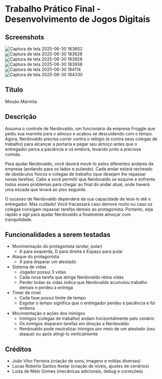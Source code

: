 # Trabalho Prático Final - Desenvolvimento de Jogos Digitais

## Screenshots
![Captura de tela 2025-06-30 183602](https://github.com/user-attachments/assets/694c8f81-a904-40c6-9751-2c8931d028f5)
![Captura de tela 2025-06-30 183626](https://github.com/user-attachments/assets/5275dced-62d3-4f42-a408-8d5efd882ea1)
![Captura de tela 2025-06-30 183928](https://github.com/user-attachments/assets/5142330c-d1a9-41bf-b5f9-d0d4533da746)
![Captura de tela 2025-06-30 183938](https://github.com/user-attachments/assets/6f8a3aa2-0679-4159-8cb1-6716c27f2731)
![Captura de tela 2025-06-30 184114](https://github.com/user-attachments/assets/5eb12d0b-f70e-4291-a757-51f488278905)
![Captura de tela 2025-06-30 184330](https://github.com/user-attachments/assets/d586d677-58f4-4c1e-ac91-5c1132918928)

## Título
Missão Marmita

## Descrição

Assuma o controle de Nerdovaldo, um funcionário da empresa Froggle que pediu sua
marmita para o almoço e acabou se descuidando com o tempo. Agora, Nerdovaldo precisa
correr contra o relógio (e contra seus colegas de trabalho) para alcançar a portaria
e pegar seu almoço antes que o entregador perca a paciência e vá embora, levando
junto a preciosa comida.

Para ajudar Nerdovaldo, você deverá movê-lo pelos diferentes andares da empresa
(andando para os lados e pulando). Cada andar estará recheado de obstáculos físicos
e colegas de trabalho (que desejam lhe repassar novas tarefas). Cabe a você
permitir que Nerdovaldo se esquive e enfrente todos esses problemas para chegar 
ao final do andar atual, onde haverá uma escada que levará ao piso seguinte.

O sucesso de Nerdovaldo dependerá da sua capacidade de levá-lo até o entregador.
Mas cuidado! Você fracassará caso demore muito ou caso os colegas consigam
repassar tarefas demais ao protagonista. Portanto, seja rápido e ágil para ajudar
Nerdovaldo a finalmente almoçar com tranquilidade.

## Funcionalidades a serem testadas

 - Movimentação do protagonista (andar, pular)
   - A para esquerda, D para direita e Espaço para pular
 - Ataque do protagonista
   - X para disparar um atestado
 - Sistema de vidas
   - Jogador possui 3 vidas
   - Cada nova tarefa que atinge Nerdovaldo retira vidas
   - Perder todas as vidas indica que Nerdovaldo acumulou trabalho demais e perdeu a entrega
 - Timer de nível
   - Cada fase possui limite de tempo
   - Esgotar o tempo significa que o entregador perdeu a paciência e foi embora
 - Movimentação e ações dos inimigos
   - Inimigos (colegas de trabalho) andam horizontalmente pelo cenário
   - Os inimigos disparam tarefas em direção a Nerdovaldo
   - Nerdovaldo pode neutralizar inimigos por meio de um atestado (seu ataque) ou após atingi-lo verticalmente

## Créditos

 - João Vitor Ferreira (criação de sons, imagens e mídias diversas)
 - Lucas Roberto Santos Avelar (criação de níveis, ajustes de cenários)
 - Luiza de Melo Gomes (mecânicas adicionais, debug e correções)
